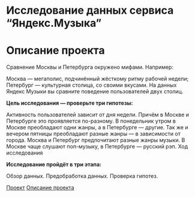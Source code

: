 ﻿# **Исследование данных сервиса “Яндекс.Музыка”**

# **Описание проекта**
Сравнение Москвы и Петербурга окружено мифами. Например:

Москва — мегаполис, подчинённый жёсткому ритму рабочей недели;
Петербург — культурная столица, со своими вкусами.
На данных Яндекс Музыки вы сравните поведение пользователей двух столиц.

**Цель исследования — проверьте три гипотезы:**

Активность пользователей зависит от дня недели. Причём в Москве и Петербурге это проявляется по-разному.
В понедельник утром в Москве преобладают одни жанры, а в Петербурге — другие. Так же и вечером пятницы преобладают разные жанры — в зависимости от города.
Москва и Петербург предпочитают разные жанры музыки. В Москве чаще слушают поп-музыку, в Петербурге — русский рэп.
Ход исследования

**Исследование пройдёт в три этапа:**

Обзор данных.
Предобработка данных.
Проверка гипотез.

[Проект](https://clck.ru/3A6YYv)
[Описание проекта](https://praktikum.notion.site/1-dcfc836da91f48228c8588104caf7924)